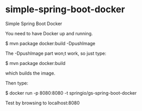 # simple-spring-boot-docker
Simple Spring Boot Docker 


You need to have Docker up and running.

$ mvn package docker:build -DpushImage

The -DpushImage part won;t work, so just type:

$ mvn package docker:build

which builds the image.

Then type:

$ docker run -p 8080:8080 -t springio/gs-spring-boot-docker

Test by browsing to localhost:8080


